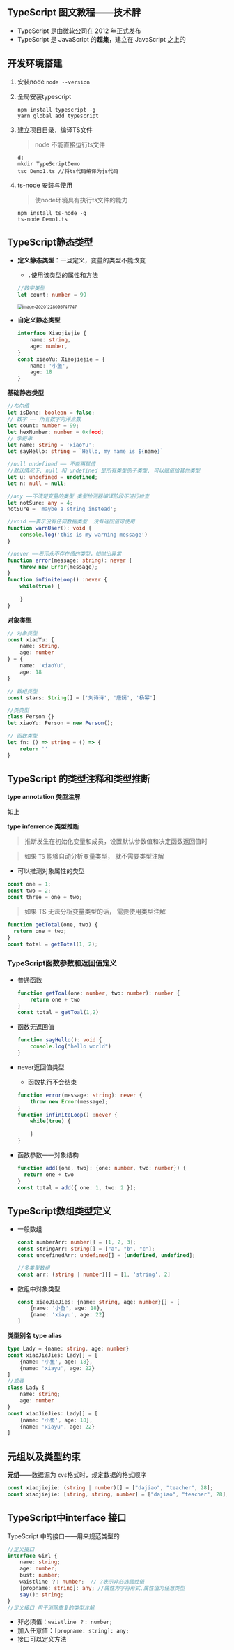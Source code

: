 ## TypeScript 图文教程——技术胖

- TypeScript 是由微软公司在 2012 年正式发布
- TypeScript 是 JavaScript 的**超集**，建立在 JavaScript 之上的



## 开发环境搭建



1. 安装node `node --version`

2. 全局安装typescript 

   ```shell
   npm install typescript -g
   yarn global add typescript 
   ```

3. 建立项目目录，编译TS文件

   > node 不能直接运行ts文件 

   ```shell
   d:
   mkdir TypeScriptDemo
   tsc Demo1.ts //将ts代码编译为js代码
   ```

4. ts-node 安装与使用

   > 使node环境具有执行ts文件的能力

   ```shell
   npm install ts-node -g
   ts-node Demo1.ts
   ```

   

## TypeScript静态类型

- **定义静态类型**：一旦定义，变量的类型不能改变

  - `.`使用该类型的属性和方法

  ```ts
  //数字类型
  let count: number = 99
  ```

  <img src="typescript.assets/image-20201228095747747.png" alt="image-20201228095747747" style="zoom: 67%;" />

- **自定义静态类型**

  ```ts
  interface Xiaojiejie {
      name: string,
      age: number,
  }
  const xiaoYu: Xiaojiejie = {
      name: '小鱼',
      age: 18
  }
  ```



**基础静态类型**

```ts
//布尔值
let isDone: boolean = false;
// 数字 —— 所有数字为浮点数
let count: number = 99;
let hexNumber: number = 0xfood;
// 字符串 
let name: string = 'xiaoYu';
let sayHello: string = `Hello, my name is ${name}`

//null undefined —— 不能再赋值
//默认情况下, null 和 undefined 是所有类型的子类型, 可以赋值给其他类型
let u: undefined = undefined;
let n: null = null;
```

```ts
//any ——不清楚变量的类型 类型检测器编译阶段不进行检查
let notSure: any = 4;
notSure = 'maybe a string instead';

//void ——表示没有任何数据类型  没有返回值可使用
function warnUser(): void {
    console.log('this is my warning message')
}

//never ——表示永不存在值的类型，如抛出异常
function error(message: string): never {
    throw new Error(message);
}
function infiniteLoop() :never {
    while(true) {
        
    }
}
```



**对象类型**

```ts
// 对象类型
const xiaoYu: {
    name: string,
    age: number
} = {
    name: 'xiaoYu',
    age: 18
}

// 数组类型
const stars: String[] = ['刘诗诗', '唐嫣', '杨幂']

//类类型
class Person {}
let xiaoYu: Person = new Person();

// 函数类型
let fn: () => string = () => {
    return ''
}

```



## TypeScript 的类型注释和类型推断

**type annotation 类型注解**

如上

**type inferrence 类型推断**

> 推断发生在初始化变量和成员，设置默认参数值和决定函数返回值时

> 如果 `TS` 能够自动分析变量类型， 就不需要类型注解

- 可以推测对象属性的类型

```ts
const one = 1;
const two = 2;
const three = one + two;
```

> 如果 TS 无法分析变量类型的话， 需要使用类型注解

```ts
function getTotal(one, two) {
  return one + two;
}
const total = getTotal(1, 2);
```



### TypeScript函数参数和返回值定义

- 普通函数

  ```ts
  function getToal(one: number, two: number): number {
      return one + two
  }
  const total = getToal(1,2)
  ```

- 函数无返回值

  ``` ts
  function sayHello(): void {
      console.log("hello world")
  }
  ```

- never返回值类型

  - 函数执行不会结束

  ```ts
  function error(message: string): never {
      throw new Error(message);
  }
  function infiniteLoop() :never {
      while(true) {
          
      }
  }
  ```

- 函数参数——对象结构

  ```ts
  function add({one, two}: {one: number, two: number}) {
  	return one + two
  }
  const total = add({ one: 1, two: 2 });
  ```

  

## TypeScript数组类型定义

- 一般数组

  ```ts
  const numberArr: number[] = [1, 2, 3];
  const stringArr: string[] = ["a", "b", "c"];
  const undefinedArr: undefined[] = [undefined, undefined];
  
  //多类型数组
  const arr: (string | number)[] = [1, 'string', 2]
  ```

- 数组中对象类型

  ```ts
  const xiaoJieJies: {name: string, age: number}[] = [
      {name: '小鱼', age: 18},
      {name: 'xiayu', age: 22}
  ]
  ```

**类型别名 type alias**

```ts
type Lady = {name: string, age: number}
const xiaoJieJies: Lady[] = [
    {name: '小鱼', age: 18},
    {name: 'xiayu', age: 22}
]
//或者
class Lady {
    name: string;
    age: number
}
const xiaoJieJies: Lady[] = [
    {name: '小鱼', age: 18},
    {name: 'xiayu', age: 22}
]
```



## 元组以及类型约束

**元组**——数据源为 `cvs`格式时，规定数据的格式顺序

```ts
const xiaojiejie: (string | number)[] = ["dajiao", "teacher", 28];
const xiaojiejie: [string, string, number] = ["dajiao", "teacher", 28];
```



## TypeScript中interface 接口

TypeScript 中的接口——用来规范类型的

```ts
//定义接口
interface Girl {
    name: string;
    age: number;
    bust: number;
    waistline ？: number;  // ?表示非必选属性值
	[propname: string]: any; //属性为字符形式,属性值为任意类型
	say(): string;
}
//定义接口 用于消除重复的类型注解

```

- 非必须值：`waistline ？: number;`
- 加入任意值：`[propname: string]: any;`
- 接口可以定义方法